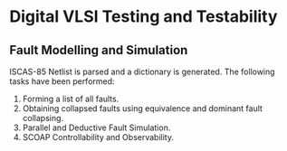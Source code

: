 # Digital VLSI Testing and Testability
## Fault Modelling and Simulation
ISCAS-85 Netlist is parsed and a dictionary is generated. The following tasks have been performed:

 1. Forming a list of all faults.
 2. Obtaining collapsed faults using equivalence and dominant fault collapsing.
 3. Parallel and Deductive Fault Simulation.
 4. SCOAP Controllability and Observability.
